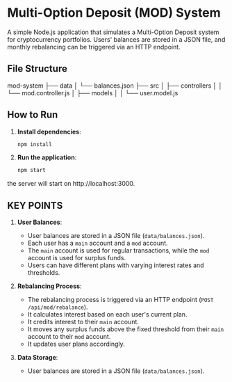 # Multi-Option Deposit (MOD) System

A simple Node.js application that simulates a Multi-Option Deposit system for cryptocurrency portfolios. Users' balances are stored in a JSON file, and monthly rebalancing can be triggered via an HTTP endpoint.

## File Structure
mod-system 
├── data
│   └── balances.json
├── src
│   ├── controllers
│   │   └── mod.controller.js
│   ├── models
│   │   └── user.model.js


## How to Run

1. **Install dependencies**:
    ```bash
    npm install
    ```
2. **Run the application**:
    ```bash
    npm start
    ```
the server will start on http://localhost:3000.


## KEY POINTS
1. **User Balances**:
    - User balances are stored in a JSON file (`data/balances.json`).
    - Each user has a `main` account and a `mod` account.
    - The `main` account is used for regular transactions, while the `mod` account is used for surplus funds.
    - Users can have different plans with varying interest rates and thresholds.

2. **Rebalancing Process**:
    - The rebalancing process is triggered via an HTTP endpoint (`POST /api/mod/rebalance`).
    - It calculates interest based on each user's current plan.
    - It credits interest to their `main` account.
    - It moves any surplus funds above the fixed threshold from their `main` account to their `mod` account.
    - It updates user plans accordingly.

3. **Data Storage**:
    - User balances are stored in a JSON file (`data/balances.json`).
